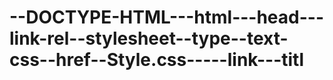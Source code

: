 --DOCTYPE-HTML---html---head---link-rel--stylesheet--type--text-css--href--Style.css-----link---titl
====================================================================================================
